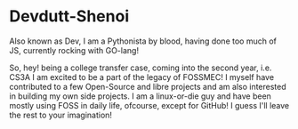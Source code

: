 # Devdutt-Shenoi
Also known as Dev, I am a Pythonista by blood, having done too much of JS, currently rocking with GO-lang!

So, hey! being a college transfer case, coming into the second year, i.e. CS3A I am excited to be a part of the legacy of FOSSMEC!
I myself have contributed to a few Open-Source and libre projects and am also interested in building my own side projects. I am a
linux-or-die guy and have been mostly using FOSS in daily life, ofcourse, except for GitHub! I guess I'll leave the rest to your imagination!

